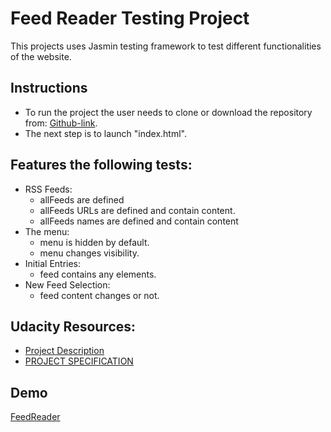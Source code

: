 # Feed Reader Testing Project

This projects uses Jasmin testing framework to test different functionalities of the website.

## Instructions
- To run the project the user needs to clone or download the repository from: [Github-link](https://github.com/martamihai88/***). 
- The next step is to launch "index.html".

## Features the following tests:
- RSS Feeds:
    - allFeeds are defined
    - allFeeds URLs are defined and contain content.
    - allFeeds names are defined and contain content
- The menu:
    - menu is hidden by default.
    - menu changes visibility.
- Initial Entries:
    - feed contains any elements.
 - New Feed Selection:
    - feed content changes or not.
 
## Udacity Resources:
- [Project Description](https://classroom.udacity.com/nanodegrees/nd001/parts/4942f4d7-a48d-4794-9eb0-404b3ed3cfe1/modules/5d74b9ba-b128-456f-8d2d-83aeda84ecc0/lessons/3442558598239847/concepts/34300788080923)
- [PROJECT SPECIFICATION](https://review.udacity.com/#!/rubrics/18/view)

## Demo
[FeedReader](http://my-feedreader.surge.sh/)
